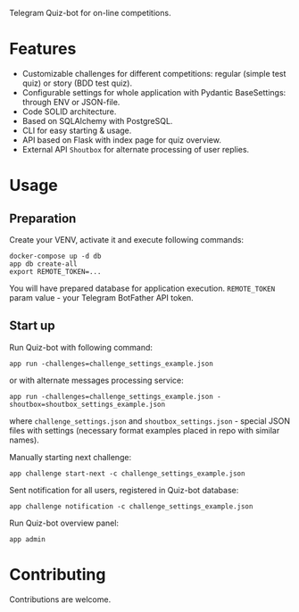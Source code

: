 Telegram Quiz-bot for on-line competitions.

# Features
* Customizable challenges for different competitions: regular (simple test quiz) or story (BDD test quiz).
* Configurable settings for whole application with Pydantic BaseSettings: through ENV or JSON-file.
* Code SOLID architecture.
* Based on SQLAlchemy with PostgreSQL.
* CLI for easy starting & usage.
* API based on Flask with index page for quiz overview.
* External API `Shoutbox` for alternate processing of user replies.

# Usage

## Preparation

Create your VENV, activate it and execute following commands:

    docker-compose up -d db
    app db create-all
    export REMOTE_TOKEN=...
  
You will have prepared database for application execution. `REMOTE_TOKEN` param value - your Telegram BotFather API token.

## Start up

Run Quiz-bot with following command:

    app run -challenges=challenge_settings_example.json

or with alternate messages processing service:

    app run -challenges=challenge_settings_example.json -shoutbox=shoutbox_settings_example.json
    
where `challenge_settings.json` and `shoutbox_settings.json` - special JSON files with settings (necessary format examples placed in repo with similar names).

Manually starting next challenge:

    app challenge start-next -c challenge_settings_example.json
    
Sent notification for all users, registered in Quiz-bot database:

    app challenge notification -c challenge_settings_example.json
    
Run Quiz-bot overview panel:

    app admin
    
# Contributing

Contributions are welcome.

